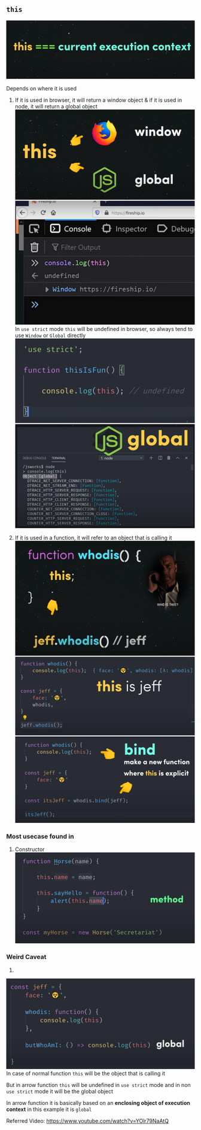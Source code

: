 ## `this`

![img.png](img.png)

Depends on where it is used

1. If it is used in browser, it will return a window object & if it is used in node, it will return a global object
![img_1.png](img_1.png)
![img_3.png](img_3.png)
In `use strict` mode `this` will be undefined in browser, so always tend to use `Window` or
`Global` directly
![img_9.png](img_9.png)
![img_4.png](img_4.png)

2. If it is used in a function, it will refer to an object that is calling it
![img_2.png](img_2.png)
![img_5.png](img_5.png)
![img_6.png](img_6.png)


### Most usecase found in 

1. Constructor
![img_7.png](img_7.png)


### Weird Caveat
1. 
![img_10.png](img_10.png)
In case of normal function `this` will be the object that is calling it

But in arrow function `this` will be undefined in `use strict` mode and
in non `use strict` mode it will be the global object

In arrow function it is basically based on an **enclosing object of execution context** in this example it is `global`


Referred Video: https://www.youtube.com/watch?v=YOlr79NaAtQ
